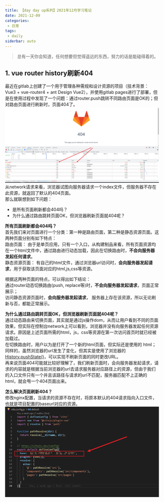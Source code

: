 ```yaml
---
title: 【day day up系列】2021年12月学习笔记
date: 2021-12-09
categories:
 - 日常
tags:
 - daily
siderbar: auto
---
```


> 总有一天你会知道，任何想要但觉得遥远的东西，努力的话是能碰得着的。

## 1. vue router history刷新404
最近在gitlab上创建了一个用于管理各种需规和设计资源的项目（技术背景：Vue3 + vue-router4 + ant Design Vue2），并使用gitlab pages进行了部署，但是在使用过程中发现了一个问题：通过router.push跳转不同路由页面是OK的；但对路由页面进行刷新时，页面404了。  
![](../images/daily-019.png)  
从network请求来看，浏览器试图向服务器请求一个index文件，但服务器不存在此资源，就返回了默认的404页面。  
那么就联想到如下问题：   
- 是所有页面刷新都会404吗？   
- 为什么通过路由跳转页面OK，但浏览器刷新页面就404呢？  

**所有页面刷新都会404吗？**  
首先我们来对页面进行一个分类：第一种是路由页面，第二种是静态资源页面。这两种页面分别有如下特点：  
路由页面： 由于是单页应用，只有一个入口，从构建制品来看，所有页面资源均在一个html文件中，通过路由进行动态加载，因此在切换路由时，**不会向服务器发起任何请求**。  
静态资源页面： 有自己的html文件，通过浏览器url访问时，**会向服务器发起请求**，用于获取该页面对应的html,js,css等资源。  

根据这两种页面的特点，可以得出如下结论：  
通过router动态切换路由(push, replace等)时，**不会向服务器发起请求**，页面正常展示；    
访问静态资源页面时，**会向服务器发起请求**， 服务器上存在该资源，所以无论刷新与否，都能正常展示。

**为什么通过路由跳转页面OK，但浏览器刷新页面就404呢？**  
通过动态路由来切换页面，其实就是通过js操作dom，从而让用户看到不同的页面效果，但实际在控制台network上可以看到，浏览器并没有向服务器发起任何资源请求。原因是上述页面所需的html，js，css等资源在第一次访问首页时就已经被加载过。  
在切换路由时，用户以为是打开了一个新的html页面，但实际还是使用的 html；同样的，虽然浏览器的url发生了变化，但其实是使用了浏览器的[History.pushState()](https://developer.mozilla.org/zh-CN/docs/Web/API/History/pushState)，可以实现不刷新页面的同时更改URL。  
再来说页面404可能就比较好理解了，我们刷新页面时，会向服务器发起请求，请求的内容就是根据当前浏览器的url去请求服务器对应路径上的资源，但由于我们的入口文件只有一个并且该路径与请求的url不匹配，服务器匹配不上正确的html，就会甩一个404页面出来。  

**怎么解决页面刷新404？**  
修改nginx配置，当请求的资源不存在时，将原本默认的404请求指向入口文件，也就是项目配置的baseurl对应的资源。  
![](../images/daily-020.png)